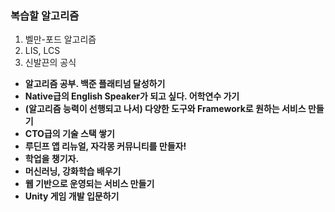 
### 복습할 알고리즘
1. 벨만-포드 알고리즘
2. LIS, LCS
3. 신발끈의 공식


- **알고리즘 공부. 백준 플래티넘 달성하기**
- **Native급의 English Speaker가 되고 싶다. 어학연수 가기**
- **(알고리즘 능력이 선행되고 나서) 다양한 도구와 Framework로 원하는 서비스 만들기**
- **CTO급의 기술 스택 쌓기**
- **루딘프 앱 리뉴얼, 자각몽 커뮤니티를 만들자!**
- **학업을 챙기자.**
- **머신러닝, 강화학습 배우기**
- **웹 기반으로 운영되는 서비스 만들기**
- **Unity 게임 개발 입문하기**

